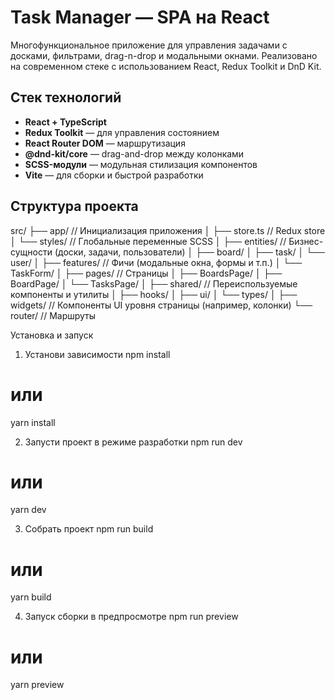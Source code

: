# Task Manager — SPA на React

Многофункциональное приложение для управления задачами с досками, фильтрами, drag-n-drop и модальными окнами. Реализовано на современном стеке с использованием React, Redux Toolkit и DnD Kit.


## Стек технологий

- **React + TypeScript**
- **Redux Toolkit** — для управления состоянием
- **React Router DOM** — маршрутизация
- **@dnd-kit/core** — drag-and-drop между колонками
- **SCSS-модули** — модульная стилизация компонентов
- **Vite** — для сборки и быстрой разработки


## Структура проекта


src/
├── app/               // Инициализация приложения
│   ├── store.ts       // Redux store
│   └── styles/        // Глобальные переменные SCSS
│
├── entities/          // Бизнес-сущности (доски, задачи, пользователи)
│   ├── board/
│   ├── task/
│   └── user/
│
├── features/          // Фичи (модальные окна, формы и т.п.)
│   └── TaskForm/
│
├── pages/             // Страницы
│   ├── BoardsPage/
│   ├── BoardPage/
│   └── TasksPage/
│
├── shared/            // Переиспользуемые компоненты и утилиты
│   ├── hooks/
│   ├── ui/
│   └── types/
│
├── widgets/           // Компоненты UI уровня страницы (например, колонки)
└── router/            // Маршруты

Установка и запуск
1. Установи зависимости
npm install
# или
yarn install

2. Запусти проект в режиме разработки
npm run dev
# или
yarn dev

3. Собрать проект
npm run build
# или
yarn build

4. Запуск сборки в предпросмотре
npm run preview
# или
yarn preview
